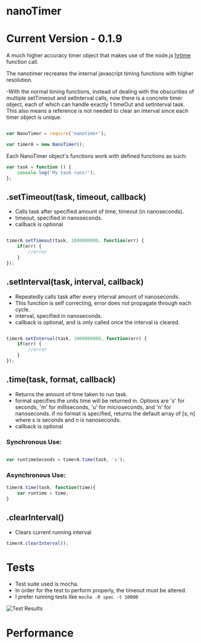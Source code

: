 # nanoTimer
# Current Version - 0.1.9

A much higher accuracy timer object that makes use of the node.js [hrtime](http://nodejs.org/api/process.html#process_process_hrtime) function call.

The nanotimer recreates the internal javascript timing functions with higher resolution.

-With the normal timing functions, instead of dealing with the obscurities of multiple setTimeout and 
setInterval calls, now there is a concrete timer object, each of which can handle exactly 1 timeOut and 
setInterval task. This also means a reference is not needed to clear an interval since each timer object is
unique.



```js

var NanoTimer = require('nanotimer');

var timerA = new NanoTimer();


```

Each NanoTimer object's functions work with defined functions as such:
```js
var task = function () {
    console.log('My task runs!');
};
```


## .setTimeout(task, timeout, callback)
* Calls task after specified amount of time, timeout (in nanoseconds).
* timeout, specified in nanoseconds.
* callback is optional

```js

timerA.setTimeout(task, 1000000000, function(err) {
    if(err) {
        //error
    }
});
```

## .setInterval(task, interval, callback)
* Repeatedly calls task after every interval amount of nanoseconds.
* This function is self correcting, error does not propagate through each cycle.
* interval, specified in nanoseconds.
* callback is optional, and is only called once the interval is cleared.

```js

timerA.setInterval(task, 1000000000, function(err) {
    if(err) {
        //error
    }
});
```

## .time(task, format, callback)
* Returns the amount of time taken to run task.
* format specifies the units time will be returned in. Options are 's' for seconds, 'm' for milliseconds, 'u' for microseconds, 
and 'n' for nanoseconds. if no format is specified, returns the default array of [s, n] where s is seconds and n is nanoseconds.
* callback is optional

### Synchronous Use:
```js

var runtimeSeconds = timerA.time(task, 's');

```

### Asynchronous Use:
```js
timerA.time(task, function(time){
	var runtime = time;
}
```

## .clearInterval()
* Clears current running interval
```js
timerA.clearInterval();
```


# Tests

* Test suite used is mocha.
* In order for the test to perform properly, the timeout must be altered.
* I prefer running tests like `mocha -R spec -t 10000`

![](https://raw.github.com/Krb686/nanotimer/master/test/0.1.9.png "Test Results")

# Performance









